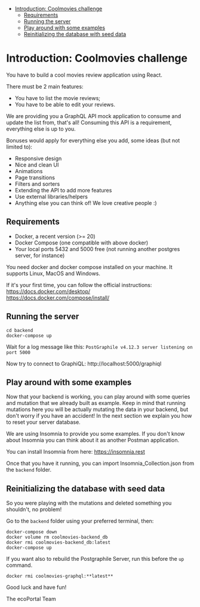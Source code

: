 
- [Introduction: Coolmovies challenge](#introduction-coolmovies-challenge)
  - [Requirements](#requirements)
  - [Running the server](#running-the-server)
  - [Play around with some examples](#play-around-with-some-examples)
  - [Reinitializing the database with seed data](#reinitializing-the-database-with-seed-data)

# Introduction: Coolmovies challenge
You have to build a cool movies review application using React.

There must be 2 main features:
- You have to list the movie reviews;
- You have to be able to edit your reviews.

We are providing you a GraphQL API mock application to consume and update the list from, that's all! Consuming this API is a requirement, everything else is up to you.

Bonuses would apply for everything else you add, some ideas (but not limited to):
- Responsive design
- Nice and clean UI
- Animations
- Page transitions
- Filters and sorters
- Extending the API to add more features
- Use external libraries/helpers
- Anything else you can think of! We love creative people :)

## Requirements

- Docker, a recent version (>= 20)
- Docker Compose (one compatible with above docker)
- Your local ports 5432 and 5000 free (not running another postgres server, for instance)

You need docker and docker compose installed on your machine. It supports Linux, MacOS and Windows.

If it's your first time, you can follow the official instructions:
https://docs.docker.com/desktop/
https://docs.docker.com/compose/install/

## Running the server

    cd backend
    docker-compose up

Wait for a log message like this: `PostGraphile v4.12.3 server listening on port 5000`

Now try to connect to GraphiQL: http://localhost:5000/graphiql

## Play around with some examples
Now that your backend is working, you can play around with some queries and mutation that we already built as example. Keep in mind that running mutations here you will be actually mutating the data in your backend, but don't worry if you have an accident! In the next section we explain you how to reset your server database.

We are using Insomnia to provide you some examples. If you don't know about Insomnia you can think about it as another Postman application.

You can install Insomnia from here: https://insomnia.rest

Once that you have it running, you can import Insomnia_Collection.json from the `backend` folder.

## Reinitializing the database with seed data
So you were playing with the mutations and deleted something you shouldn't, no problem!

Go to the `backend` folder using your preferred terminal, then:

    docker-compose down
    docker volume rm coolmovies-backend_db
    docker rmi coolmovies-backend_db:latest
    docker-compose up

If you want also to rebuild the Postgraphile Server, run this before the `up` command.

    docker rmi coolmovies-graphql:**latest**

Good luck and have fun!

The ecoPortal Team
